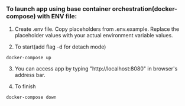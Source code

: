 ### To launch app using base container orchestration(docker-compose) with ENV file:

1. Create .env file. Copy placeholders from .env.example. Replace the placeholder values with your actual environment variable values.

2. To start(add flag -d for detach mode)

```
docker-compose up

```

3. You can access app by typing "http://localhost:8080" in browser's address bar.

4. To finish

```
docker-compose down
```
